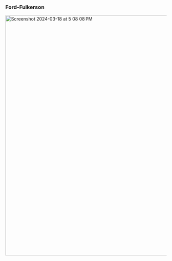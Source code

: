 ### Ford-Fulkerson 
<img width="749" alt="Screenshot 2024-03-18 at 5 08 08 PM" src="https://github.com/davidludington/Ford-Fulkerson/assets/120050418/c52156f6-05bb-4738-882d-d3d91e084db4">
